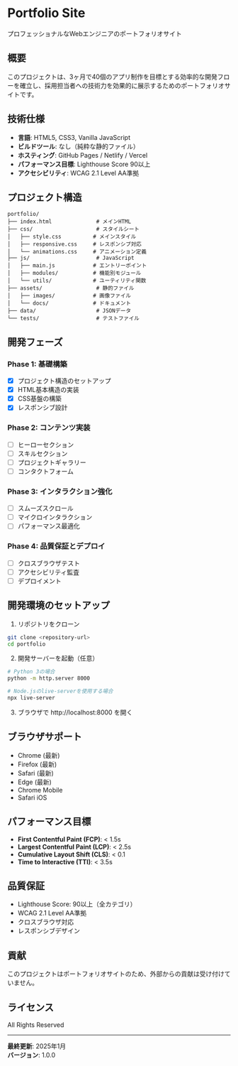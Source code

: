 # Portfolio Site

プロフェッショナルなWebエンジニアのポートフォリオサイト

## 概要

このプロジェクトは、3ヶ月で40個のアプリ制作を目標とする効率的な開発フローを確立し、採用担当者への技術力を効果的に展示するためのポートフォリオサイトです。

## 技術仕様

- **言語**: HTML5, CSS3, Vanilla JavaScript
- **ビルドツール**: なし（純粋な静的ファイル）
- **ホスティング**: GitHub Pages / Netlify / Vercel
- **パフォーマンス目標**: Lighthouse Score 90以上
- **アクセシビリティ**: WCAG 2.1 Level AA準拠

## プロジェクト構造

```
portfolio/
├── index.html              # メインHTML
├── css/                    # スタイルシート
│   ├── style.css          # メインスタイル
│   ├── responsive.css     # レスポンシブ対応
│   └── animations.css     # アニメーション定義
├── js/                     # JavaScript
│   ├── main.js            # エントリーポイント
│   ├── modules/           # 機能別モジュール
│   └── utils/             # ユーティリティ関数
├── assets/                 # 静的ファイル
│   ├── images/            # 画像ファイル
│   └── docs/              # ドキュメント
├── data/                   # JSONデータ
└── tests/                  # テストファイル
```

## 開発フェーズ

### Phase 1: 基礎構築
- [x] プロジェクト構造のセットアップ
- [x] HTML基本構造の実装
- [x] CSS基盤の構築
- [x] レスポンシブ設計

### Phase 2: コンテンツ実装
- [ ] ヒーローセクション
- [ ] スキルセクション
- [ ] プロジェクトギャラリー
- [ ] コンタクトフォーム

### Phase 3: インタラクション強化
- [ ] スムーズスクロール
- [ ] マイクロインタラクション
- [ ] パフォーマンス最適化

### Phase 4: 品質保証とデプロイ
- [ ] クロスブラウザテスト
- [ ] アクセシビリティ監査
- [ ] デプロイメント

## 開発環境のセットアップ

1. リポジトリをクローン
```bash
git clone <repository-url>
cd portfolio
```

2. 開発サーバーを起動（任意）
```bash
# Python 3の場合
python -m http.server 8000

# Node.jsのlive-serverを使用する場合
npx live-server
```

3. ブラウザで http://localhost:8000 を開く

## ブラウザサポート

- Chrome (最新)
- Firefox (最新)
- Safari (最新)
- Edge (最新)
- Chrome Mobile
- Safari iOS

## パフォーマンス目標

- **First Contentful Paint (FCP)**: < 1.5s
- **Largest Contentful Paint (LCP)**: < 2.5s
- **Cumulative Layout Shift (CLS)**: < 0.1
- **Time to Interactive (TTI)**: < 3.5s

## 品質保証

- Lighthouse Score: 90以上（全カテゴリ）
- WCAG 2.1 Level AA準拠
- クロスブラウザ対応
- レスポンシブデザイン

## 貢献

このプロジェクトはポートフォリオサイトのため、外部からの貢献は受け付けていません。

## ライセンス

All Rights Reserved

---

**最終更新**: 2025年1月  
**バージョン**: 1.0.0